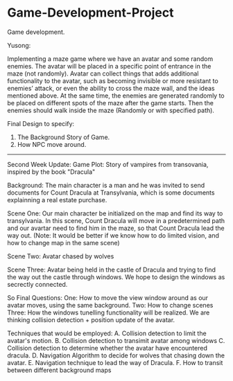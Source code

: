 # Game-Development-Project
Game development.

Yusong:

Implementing a maze game where we have an avatar and some random enemies. The avatar will be placed in a specific point of entrance in the maze (not randomly). Avatar can collect things that adds additional functionality to the avatar, such as becoming invisible or more resistant to enemies’ attack, or even the ability to cross the maze wall, and the ideas mentioned above. At the same time, the enemies are generated randomly to be placed on different spots of the maze after the game starts. Then the enemies should walk inside the maze (Randomly or with specified path). 

Final Design to specify:
1. The Background Story of Game.
2. How NPC move around.
----------------------------------------------------------------------------------------------------
Second Week Update:
Game Plot: Story of vampires from transovania, inspired by the book "Dracula"

Background: The main character is a man and he was invited to send documents for Count Dracula at Transylvania, which is some documents explainning a real estate purchase.

Scene One: Our main character be initialized on the map and find its way to transylvania. In this scene, Count Dracula will move in a predetermined path and our avartar need to find him in the maze, so that Count Dracula lead the way out. (Note: It would be better if we know how to do limited vision, and how to change map in the same scene)

Scene Two: Avatar chased by wolves

Scene Three: Avatar being held in the castle of Dracula and trying to find the way out the castle through windows. We hope to design the windows as secrectly connected.

So Final Questions: 
One: How to move the view window around as our avatar moves, using the same background.
Two: How to change scenes
Three: How the windows tunelling functionality will be realized. We are thinking collision detection + position update of the avatar.

Techniques that would be employed: A. Collision detection to limit the avatar's motion. B. Collision detection to transimit avatar among windows C. Collision detection to determine whether the avatar have encountered dracula. D. Navigation Algorithm to decide for wolves that chasing down the avatar. E. Navigation technique to lead the way of Dracula. F. How to transit between different background maps
